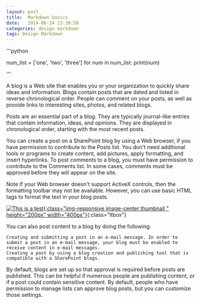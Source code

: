 ```yaml
---
layout: post
title:  Markdown basics
date:   2014-06-24 23:30:58
categories: design markdown
tags: Design Markdown
---
```



'''python

  num_list = ['one', 'two', 'three']
  for num in num_list:
    print(num)
    
'''

A blog is a Web site that enables you or your organization to quickly share ideas and information. Blogs contain posts that are dated and listed in reverse chronological order. People can comment on your posts, as well as provide links to interesting sites, photos, and related blogs.

Posts are an essential part of a blog. They are typically journal-like entries that contain information, ideas, and opinions. They are displayed in chronological order, starting with the most recent posts.

You can create a post on a SharePoint blog by using a Web browser, if you have permission to contribute to the Posts list. You don't need additional tools or programs to create content, add pictures, apply formatting, and insert hyperlinks. To post comments to a blog, you must have permission to contribute to the Comments list. In some cases, comments must be approved before they will appear on the site.

 Note   If your Web browser doesn't support ActiveX controls, then the formatting toolbar may not be available. However, you can use basic HTML tags to format the text in your blog posts.

[![This is a test](http://lorempixel.com/400/200/sports/1/ "A title!"){:class="img-responsive image-center thumbnail " height="200px" width="400px"}](http://lorempixel.com/400/200/sports/1/){:class="ltbox"}

You can also post content to a blog by doing the following:

    Creating and submitting a post in an e-mail message. In order to submit a post in an e-mail message, your blog must be enabled to receive content in e-mail messages.
    Creating a post by using a blog creation and publishing tool that is compatible with a SharePoint blogs.

By default, blogs are set up so that approval is required before posts are published. This can be helpful if numerous people are publishing content, or if a post could contain sensitive content. By default, people who have permission to manage lists can approve blog posts, but you can customize those settings.
